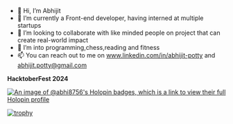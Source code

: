 - 👋 Hi, I’m Abhijit
- 🌱 I’m currently a Front-end developer, having interned at multiple startups 
- 💞️ I’m looking to collaborate with like minded people on project that can create real-world impact
- 👀 I’m into programming,chess,reading and fitness
- 📫 You can reach out to me on www.linkedin.com/in/abhijit-potty and abhijit.potty@gmail.com


**HacktoberFest 2024**

 
  [![An image of @abhi8756's Holopin badges, which is a link to view their full Holopin profile](https://holopin.me/abhi8756)](https://holopin.io/@abhi8756)


  [![trophy](https://github-profile-trophy.vercel.app/?username=Abhi8756&theme=onedark)](https://github.com/ryo-ma/github-profile-trophy)

<!---
Abhi8756/Abhi8756 is a ✨ special ✨ repository because its `README.md` (this file) appears on your GitHub profile.
You can click the Preview link to take a look at your changes.
--->
